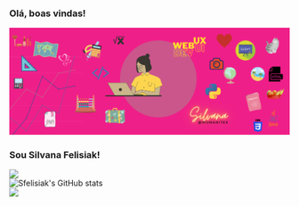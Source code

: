 ### Olá, boas vindas!

![imagem-capa-git](web.png)
### Sou Silvana Felisiak! 
<img width="400px" align="left" src="#web.png" />

<!--
**sfelisiak/sfelisiak** is a ✨ _special_ ✨ repository because its `README.md` (this file) appears on your GitHub profile.

Here are some ideas to get you started:

- 🔭 I’m currently working on ...
- 🌱 I’m currently learning ...
- 👯 I’m looking to collaborate on ...
- 🤔 I’m looking for help with ...
- 💬 Ask me about ...
- 📫 How to reach me: ...
- 😄 Pronouns: ...
- ⚡ Fun fact: ...
-->
![Sfelisiak's GitHub stats](https://github-readme-stats.vercel.app/api?username=sfelisiak&show_icons=true&theme=radical)
<img width="400px" align="left" src="https://github-readme-stats.vercel.app/api/top-langs/?username=sfelisiak&hide=html&layout=compact&theme=buefy" />






